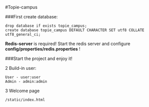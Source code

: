 #Topie-campus



###First create database:


```
drop database if exists topie_campus;
create database topie_campus DEFAULT CHARACTER SET utf8 COLLATE utf8_general_ci;
```
**Redis-server** is required! 
Start the redis server and configure **config/properties/redis.properties** !

###Start the project and enjoy it!

2 Build-in user:
```
User - user:user
Admin - admin:admin
```

3 Welcome page
```
/static/index.html
```
